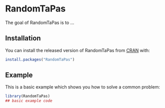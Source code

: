 
# RandomTaPas

<!-- badges: start -->
<!-- badges: end -->

The goal of RandomTaPas is to ...

## Installation

You can install the released version of RandomTaPas from [CRAN](https://CRAN.R-project.org) with:

``` r
install.packages("RandomTaPas")
```

## Example

This is a basic example which shows you how to solve a common problem:

``` r
library(RandomTaPas)
## basic example code
```

